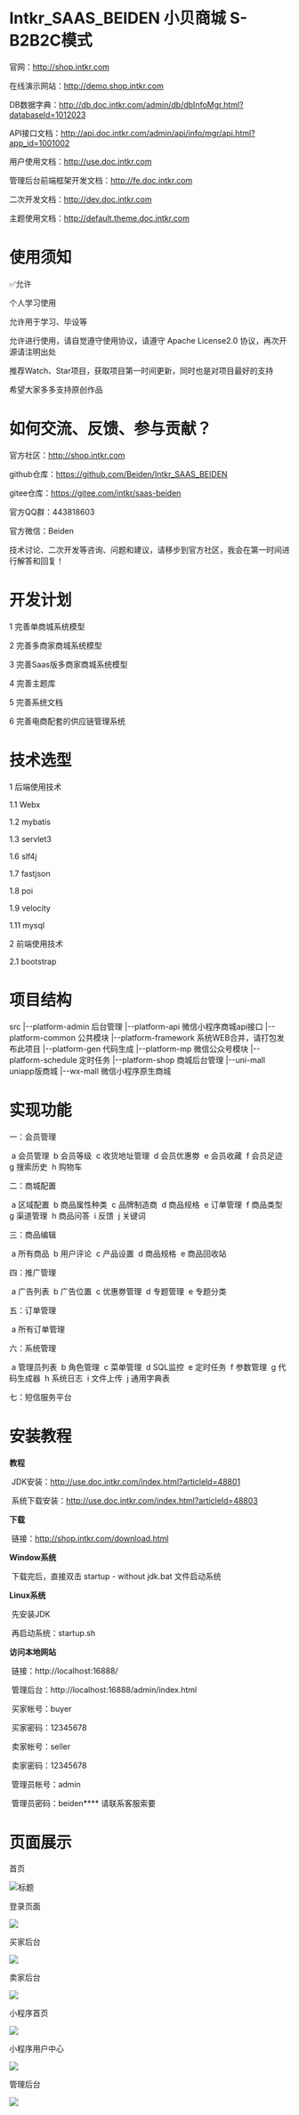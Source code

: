 # Intkr_SAAS_BEIDEN  小贝商城 S-B2B2C模式

官网：http://shop.intkr.com

在线演示网站：http://demo.shop.intkr.com

DB数据字典：http://db.doc.intkr.com/admin/db/dbInfoMgr.html?databaseId=1012023

API接口文档：http://api.doc.intkr.com/admin/api/info/mgr/api.html?app_id=1001002

用户使用文档：http://use.doc.intkr.com

管理后台前端框架开发文档：http://fe.doc.intkr.com

二次开发文档：http://dev.doc.intkr.com

主题使用文档：http://default.theme.doc.intkr.com


# 使用须知

✅允许

个人学习使用

允许用于学习、毕设等

允许进行使用，请自觉遵守使用协议，请遵守 Apache License2.0 协议，再次开源请注明出处

推荐Watch、Star项目，获取项目第一时间更新，同时也是对项目最好的支持

希望大家多多支持原创作品


# 如何交流、反馈、参与贡献？

官方社区：http://shop.intkr.com

github仓库：https://github.com/Beiden/Intkr_SAAS_BEIDEN

gitee仓库：https://gitee.com/intkr/saas-beiden

官方QQ群：443818603

官方微信：Beiden

技术讨论、二次开发等咨询、问题和建议，请移步到官方社区，我会在第一时间进行解答和回复！


# 开发计划

1 完善单商城系统模型

2 完善多商家商城系统模型

3 完善Saas版多商家商城系统模型

4 完善主题库

5 完善系统文档

6 完善电商配套的供应链管理系统


# 技术选型

1 后端使用技术

1.1 Webx

1.2 mybatis

1.3 servlet3

1.6 slf4j

1.7 fastjson

1.8 poi

1.9 velocity

1.11 mysql


2 前端使用技术

2.1 bootstrap


# 项目结构

src
 |--platform-admin 后台管理
 |--platform-api 微信小程序商城api接口
 |--platform-common 公共模块
 |--platform-framework 系统WEB合并，请打包发布此项目
 |--platform-gen 代码生成
 |--platform-mp 微信公众号模块
 |--platform-schedule 定时任务
 |--platform-shop 商城后台管理
 |--uni-mall uniapp版商城
 |--wx-mall 微信小程序原生商城


# 实现功能

一：会员管理

​	a 会员管理
​	b 会员等级
​	c 收货地址管理
​	d 会员优惠劵
​	e 会员收藏
​	f 会员足迹
​	g 搜索历史
​	h 购物车

二：商城配置

​	a 区域配置
​	b 商品属性种类
​	c 品牌制造商
​	d 商品规格
​	e 订单管理
​	f 商品类型
​	g 渠道管理
​	h 商品问答
​	i 反馈
​	j 关键词

三：商品编辑

​	a 所有商品
​	b 用户评论
​	c 产品设置
​	d 商品规格
​	e 商品回收站

四：推广管理

​	a 广告列表
​	b 广告位置
​	c 优惠劵管理
​	d 专题管理
​	e 专题分类

五：订单管理

​	a 所有订单管理

六：系统管理

​	a 管理员列表
​	b 角色管理
​	c 菜单管理
​	d SQL监控
​	e 定时任务
​	f 参数管理
​	g 代码生成器
​	h 系统日志
​	i 文件上传
​	j 通用字典表

七：短信服务平台


# 安装教程

**教程**

​	JDK安装：http://use.doc.intkr.com/index.html?articleId=48801	

​	系统下载安装：http://use.doc.intkr.com/index.html?articleId=48803

**下载**

​	链接：http://shop.intkr.com/download.html

**Window系统** 

​		下载完后，直接双击 startup - without jdk.bat 文件启动系统 

**Linux系统** 

​	先安装JDK

​	再启动系统：startup.sh

**访问本地网站**

​	链接：http://localhost:16888/

​	管理后台：http://localhost:16888/admin/index.html

​	买家帐号：buyer

​	买家密码：12345678

​	卖家帐号：seller

​	卖家密码：12345678

​	管理员帐号：admin

​	管理员密码：beiden**** 请联系客服索要



# 页面展示

首页

![标题](http://shop.intkr.com/IK/templates/screen/themes/Picture/index.png)

登录页面

![](http://shop.intkr.com/IK/templates/screen/themes/Picture/login.png)

买家后台

![](http://shop.intkr.com/IK/templates/screen/themes/Picture/admgr-buyer.png)

卖家后台

![](http://shop.intkr.com/IK/templates/screen/themes/Picture/admgr-seller.png)

小程序首页

![](http://shop.intkr.com/IK/templates/screen/themes/Picture/m-index.png)

小程序用户中心

![](http://shop.intkr.com/IK/templates/screen/themes/Picture/m-buyer.png)

管理后台

![](http://shop.intkr.com/IK/templates/screen/themes/Picture/mgr-index.png)
